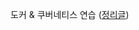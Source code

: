 도커 & 쿠버네티스 연습 ([정리글](https://github.com/ParkJiwoon/PrivateStudy/tree/master/books-or-lecture/%EB%8F%84%EC%BB%A4-%EC%BF%A0%EB%B2%84%EB%84%A4%ED%8B%B0%EC%8A%A4%EB%A5%BC-%ED%99%9C%EC%9A%A9%ED%95%9C-%EC%BB%A8%ED%85%8C%EC%9D%B4%EB%84%88-%EA%B0%9C%EB%B0%9C-%EC%8B%A4%EC%A0%84-%EC%9E%85%EB%AC%B8))
